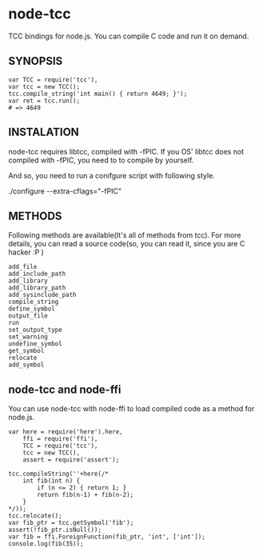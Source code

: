 node-tcc
========

TCC bindings for node.js. You can compile C code and run it on demand.

SYNOPSIS
--------

    var TCC = require('tcc'),
    var tcc = new TCC();
    tcc.compile_string('int main() { return 4649; }');
    var ret = tcc.run();
    # => 4649

INSTALATION
-----------

node-tcc requires libtcc, compiled with -fPIC. If you OS' libtcc does not compiled with -fPIC, you need to to compile by yourself.

And so, you need to run a conifgure script with following style.

  ./configure --extra-cflags="-fPIC"

METHODS
-------

Following methods are available(It's all of methods from tcc).
For more details, you can read a source code(so, you can read it, since you are C hacker :P )

    add_file
    add_include_path
    add_library
    add_library_path
    add_sysinclude_path
    compile_string
    define_symbol
    output_file
    run
    set_output_type
    set_warning
    undefine_symbol
    get_symbol
    relocate
    add_symbol

node-tcc and node-ffi
---------------------

You can use node-tcc with node-ffi to load compiled code as a method for node.js.

    var here = require('here').here,
        ffi = require('ffi'),
        TCC = require('tcc'),
        tcc = new TCC(),
        assert = require('assert');

    tcc.compileString(''+here(/*
        int fib(int n) {
            if (n <= 2) { return 1; }
            return fib(n-1) + fib(n-2);
        }
    */));
    tcc.relocate();
    var fib_ptr = tcc.getSymbol('fib');
    assert(!fib_ptr.isNull());
    var fib = ffi.ForeignFunction(fib_ptr, 'int', ['int']);
    console.log(fib(35));

